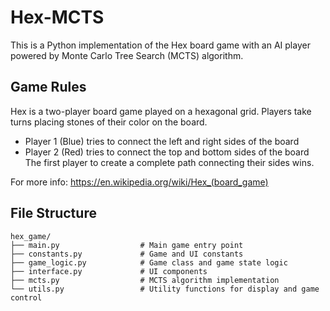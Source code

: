 # Hex-MCTS

This is a Python implementation of the Hex board game with an AI player powered by Monte Carlo Tree Search (MCTS) algorithm.

## Game Rules
Hex is a two-player board game played on a hexagonal grid. Players take turns placing stones of their color on the board. 
- Player 1 (Blue) tries to connect the left and right sides of the board
- Player 2 (Red) tries to connect the top and bottom sides of the board
The first player to create a complete path connecting their sides wins.

For more info: https://en.wikipedia.org/wiki/Hex_(board_game)

## File Structure

```
hex_game/
├── main.py                  # Main game entry point
├── constants.py             # Game and UI constants
├── game_logic.py            # Game class and game state logic
├── interface.py             # UI components
├── mcts.py                  # MCTS algorithm implementation
└── utils.py                 # Utility functions for display and game control
